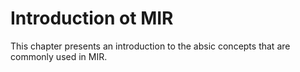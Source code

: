 
<!-- #region -->
# Introduction ot MIR

This chapter presents an introduction to the absic concepts that are commonly used in MIR. 
